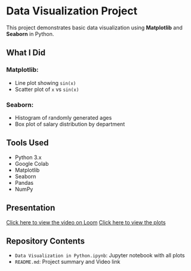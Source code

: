 # Data Visualization Project

This project demonstrates basic data visualization using **Matplotlib** and **Seaborn** in Python.

## What I Did

### Matplotlib:
- Line plot showing `sin(x)`
- Scatter plot of `x` vs `sin(x)`

### Seaborn:
- Histogram of randomly generated ages
- Box plot of salary distribution by department

## Tools Used
- Python 3.x
- Google Colab
- Matplotlib
- Seaborn
- Pandas
- NumPy

## Presentation

[Click here to view the video on Loom](https://www.loom.com/share/76b46cf16260476d9c4af49fa611b5b4?sid=2c5e55fe-67f9-4395-9dda-ef6866f9b9fe)
[Click here to view the plots](https://drive.google.com/drive/folders/1cCzw0yQT70-13TramIURlctPdx14-hqg?usp=sharing)

## Repository Contents
- `Data Visualization in Python.ipynb`: Jupyter notebook with all plots
- `README.md`: Project summary and Video link